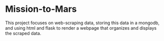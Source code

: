 # Mission-to-Mars
This project focuses on web-scraping data, storing this data in a mongodb, and using html and flask to render a webpage that organizes and displays the scraped data.
